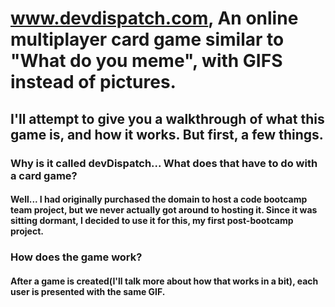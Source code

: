 # www.devdispatch.com,  An online multiplayer card game similar to "What do you meme", with GIFS instead of pictures. 

## I'll attempt to give you a walkthrough of what this game is, and how it works. But first, a few things.

### Why is it called devDispatch... What does that have to do with a card game?
#### Well... I had originally purchased the domain to host a code bootcamp team project, but we never actually got around to hosting it. Since it was sitting dormant, I decided to use it for this, my first post-bootcamp project.


### How does the game work?
#### After a game is created(I'll talk more about how that works in a bit), each user is presented with the same GIF. 
